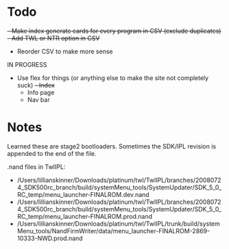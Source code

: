 # Todo
~~- Make index generate cards for every program in CSV (exclude duplicates)~~
~~- Add TWL or NTR option in CSV~~
- Reorder CSV to make more sense

IN PROGRESS
- Use flex for things (or anything else to make the site not completely suck)
	~~- Index~~
	- Info page
	- Nav bar







# Notes
Learned these are stage2 bootloaders. Sometimes the SDK/IPL revision is appended to the end of the file.

.nand files in TwlIPL:
- /Users/lillianskinner/Downloads/platinum/twl/TwlIPL/branches/20080724_SDK500rc_branch/build/systemMenu_tools/SystemUpdater/SDK_5_0_RC_temp/menu_launcher-FINALROM.dev.nand
- /Users/lillianskinner/Downloads/platinum/twl/TwlIPL/branches/20080724_SDK500rc_branch/build/systemMenu_tools/SystemUpdater/SDK_5_0_RC_temp/menu_launcher-FINALROM.prod.nand
- /Users/lillianskinner/Downloads/platinum/twl/TwlIPL/trunk/build/systemMenu_tools/NandFirmWriter/data/menu_launcher-FINALROM-2869-10333-NWD.prod.nand